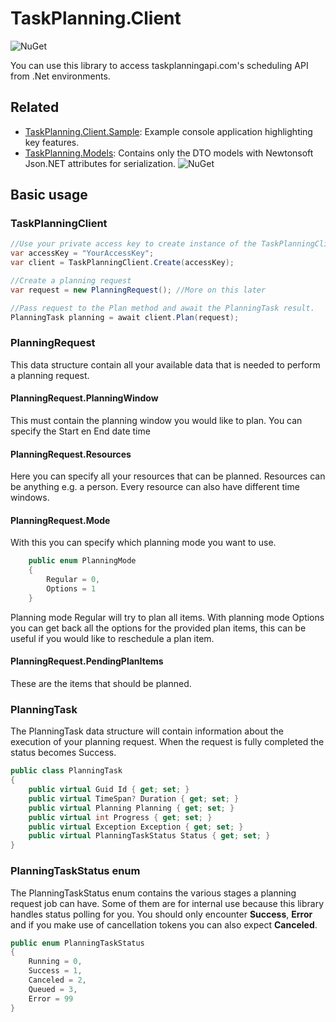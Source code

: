 # TaskPlanning.Client
![NuGet](https://img.shields.io/nuget/v/TaskPlanning.Client?label=TaskPlanning.Client "NuGet")

You can use this library to access taskplanningapi.com's scheduling API from .Net environments.

## Related
- [TaskPlanning.Client.Sample](https://github.com/DevSupportBV/TaskPlanning.Client.Sample): Example console application highlighting key features.
- [TaskPlanning.Models](https://www.nuget.org/packages/TaskPlanning.Models/): Contains only the DTO models with Newtonsoft Json.NET attributes for serialization. ![NuGet](https://img.shields.io/nuget/v/TaskPlanning.Models?label=TaskPlanning.Models "NuGet")

## Basic usage

### TaskPlanningClient
```C#
//Use your private access key to create instance of the TaskPlanningClient
var accessKey = "YourAccessKey";
var client = TaskPlanningClient.Create(accessKey);

//Create a planning request
var request = new PlanningRequest(); //More on this later

//Pass request to the Plan method and await the PlanningTask result.
PlanningTask planning = await client.Plan(request);
```

### PlanningRequest
This data structure contain all your available data that is needed to perform a planning request. 
#### PlanningRequest.PlanningWindow
This must contain the planning window you would like to plan. You can specify the Start en End date time
#### PlanningRequest.Resources
Here you can specify all your resources that can be planned. Resources can be anything e.g. a person. Every resource can also have different time windows. 
#### PlanningRequest.Mode
With this you can specify which planning mode you want to use. 
```C#
    public enum PlanningMode
    {
        Regular = 0,
        Options = 1
    }
```
Planning mode Regular will try to plan all items. With planning mode Options you can get back all the options for the provided plan items, this can be useful if you would like to reschedule a plan item.

#### PlanningRequest.PendingPlanItems
These are the items that should be planned.


### PlanningTask
The PlanningTask data structure will contain information about the execution of your planning request.
When the request is fully completed the status becomes Success.


```C#
public class PlanningTask
{
    public virtual Guid Id { get; set; }
    public virtual TimeSpan? Duration { get; set; }
    public virtual Planning Planning { get; set; }
    public virtual int Progress { get; set; }
    public virtual Exception Exception { get; set; }
    public virtual PlanningTaskStatus Status { get; set; }
}
```
### PlanningTaskStatus enum
The PlanningTaskStatus enum contains the various stages a planning request job can have.
Some of them are for internal use because this library handles status polling for you.
You should only encounter **Success**, **Error** and if you make use of cancellation tokens you can also expect **Canceled**.

```C#
public enum PlanningTaskStatus
{
    Running = 0,
    Success = 1,
    Canceled = 2,
    Queued = 3,
    Error = 99
}
```
